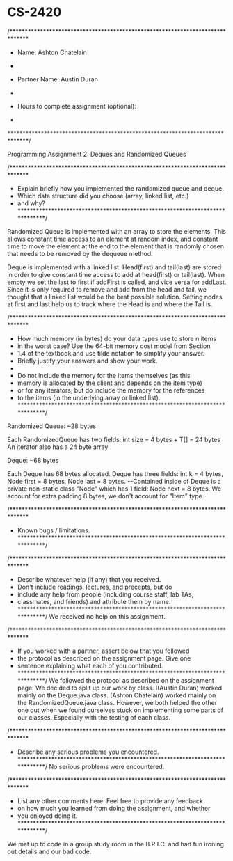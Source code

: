 # CS-2420
/******************************************************************************
 *  Name:    Ashton Chatelain

 *
 *  Partner Name:   Austin Duran  
 *
 *  Hours to complete assignment (optional):
 *
 ******************************************************************************/

Programming Assignment 2: Deques and Randomized Queues


/******************************************************************************
 *  Explain briefly how you implemented the randomized queue and deque.
 *  Which data structure did you choose (array, linked list, etc.)
 *  and why?
 *****************************************************************************/
 
 Randomized Queue is implemented with an array to store the elements. This allows
 constant time access to an element at random index, and constant time to move 
 the element at the end to the element that is randomly chosen that needs to be
 removed by the dequeue method.
 
 Deque is implemented with a linked list. Head(first) and tail(last) are stored in order to 
 give constant time access to add at head(first) or tail(last). When empty we set the last to first if
 addFirst is called, and vice versa for addLast. Since it is only required to remove and add from
 the head and tail, we thought that a linked list would be the best possible solution. Setting
 nodes at first and last help us to track where the Head is and where the Tail is. 


/******************************************************************************
 *  How much memory (in bytes) do your data types use to store n items
 *  in the worst case? Use the 64-bit memory cost model from Section
 *  1.4 of the textbook and use tilde notation to simplify your answer.
 *  Briefly justify your answers and show your work.
 *
 *  Do not include the memory for the items themselves (as this
 *  memory is allocated by the client and depends on the item type)
 *  or for any iterators, but do include the memory for the references
 *  to the items (in the underlying array or linked list).
 *****************************************************************************/

Randomized Queue:   ~28  bytes 

Each RandomizedQueue has two fields: int size = 4 bytes + T[] = 24 bytes An iterator also has a 24 byte array

Deque:              ~68  bytes

Each Deque has 68 bytes allocated. Deque has three fields: int k = 4 bytes, Node first = 8 bytes, Node last = 8 bytes. --Contained inside of Deque is a private non-static class "Node" which has 1 field: Node next = 8 bytes. We account for extra padding 8 bytes, we don't account for "Item" type.

/******************************************************************************
 *  Known bugs / limitations.
 *****************************************************************************/


/******************************************************************************
 *  Describe whatever help (if any) that you received.
 *  Don't include readings, lectures, and precepts, but do
 *  include any help from people (including course staff, lab TAs,
 *  classmates, and friends) and attribute them by name.
 *****************************************************************************/
 We received no help on this assignment.
 
	
/******************************************************************************
 *  If you worked with a partner, assert below that you followed
 *  the protocol as described on the assignment page. Give one
 *  sentence explaining what each of you contributed.
 *****************************************************************************/
 We followed the protocol as described on the assignment page. We decided to split up
 our work by class. I(Austin Duran) worked mainly on the Deque.java class. (Ashton Chatelain)
 worked mainly on the RandomizedQueue.java class. However, we both helped the other one 
 out when we found ourselves stuck on implementing some parts of our classes. Especially with the testing of each class.



/******************************************************************************
 *  Describe any serious problems you encountered.                    
 *****************************************************************************/
 No serious problems were encountered.


/******************************************************************************
 *  List any other comments here. Feel free to provide any feedback   
 *  on how much you learned from doing the assignment, and whether    
 *  you enjoyed doing it.                                             
 *****************************************************************************/
 
We met up to code in a group study room in the B.R.I.C. and had fun ironing out details and our bad code. 